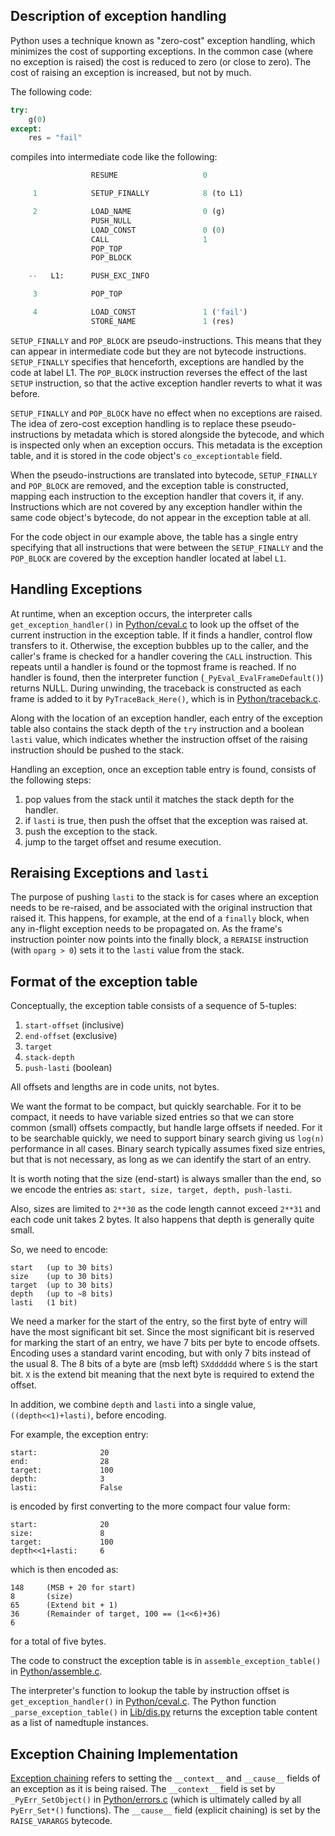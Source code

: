 Description of exception handling
---------------------------------

Python uses a technique known as "zero-cost" exception handling, which
minimizes the cost of supporting exceptions. In the common case (where
no exception is raised) the cost is reduced to zero (or close to zero).
The cost of raising an exception is increased, but not by much.

The following code:

```python
try:
    g(0)
except:
    res = "fail"

```

compiles into intermediate code like the following:

```python
                  RESUME                   0

     1            SETUP_FINALLY            8 (to L1)

     2            LOAD_NAME                0 (g)
                  PUSH_NULL
                  LOAD_CONST               0 (0)
                  CALL                     1
                  POP_TOP
                  POP_BLOCK

    --   L1:      PUSH_EXC_INFO

     3            POP_TOP

     4            LOAD_CONST               1 ('fail')
                  STORE_NAME               1 (res)
```

`SETUP_FINALLY` and `POP_BLOCK` are pseudo-instructions. This means
that they can appear in intermediate code but they are not bytecode
instructions. `SETUP_FINALLY` specifies that henceforth, exceptions
are handled by the code at label L1. The `POP_BLOCK` instruction
reverses the effect of the last `SETUP` instruction, so that the
active exception handler reverts to what it was before.

`SETUP_FINALLY` and `POP_BLOCK` have no effect when no exceptions
are raised. The idea of zero-cost exception handling is to replace
these pseudo-instructions by metadata which is stored alongside the
bytecode, and which is inspected only when an exception occurs.
This metadata is the exception table, and it is stored in the code
object's `co_exceptiontable` field.

When the pseudo-instructions are translated into bytecode,
`SETUP_FINALLY` and `POP_BLOCK` are removed, and the exception
table is constructed, mapping each instruction to the exception
handler that covers it, if any. Instructions which are not
covered by any exception handler within the same code object's
bytecode, do not appear in the exception table at all.

For the code object in our example above, the table has a single
entry specifying that all instructions that were between the
`SETUP_FINALLY` and the `POP_BLOCK` are covered by the exception
handler located at label `L1`.

Handling Exceptions
-------------------

At runtime, when an exception occurs, the interpreter calls
`get_exception_handler()` in [Python/ceval.c](../Python/ceval.c)
to look up the offset of the current instruction in the exception
table. If it finds a handler, control flow transfers to it. Otherwise, the
exception bubbles up to the caller, and the caller's frame is
checked for a handler covering the `CALL` instruction. This
repeats until a handler is found or the topmost frame is reached.
If no handler is found, then the interpreter function
(`_PyEval_EvalFrameDefault()`) returns NULL. During unwinding,
the traceback is constructed as each frame is added to it by
`PyTraceBack_Here()`, which is in [Python/traceback.c](../Python/traceback.c).

Along with the location of an exception handler, each entry of the
exception table also contains the stack depth of the `try` instruction
and a boolean `lasti` value, which indicates whether the instruction
offset of the raising instruction should be pushed to the stack.

Handling an exception, once an exception table entry is found, consists
of the following steps:

1. pop values from the stack until it matches the stack depth for the handler.
2. if `lasti` is true, then push the offset that the exception was raised at.
3. push the exception to the stack.
4. jump to the target offset and resume execution.


Reraising Exceptions and `lasti`
--------------------------------

The purpose of pushing `lasti` to the stack is for cases where an exception
needs to be re-raised, and be associated with the original instruction that
raised it. This happens, for example, at the end of a `finally` block, when
any in-flight exception needs to be propagated on. As the frame's instruction
pointer now points into the finally block, a `RERAISE` instruction
(with `oparg > 0`) sets it to the `lasti` value from the stack.

Format of the exception table
-----------------------------

Conceptually, the exception table consists of a sequence of 5-tuples:

1. `start-offset` (inclusive)
2. `end-offset` (exclusive)
3. `target`
4. `stack-depth`
5. `push-lasti` (boolean)

All offsets and lengths are in code units, not bytes.

We want the format to be compact, but quickly searchable.
For it to be compact, it needs to have variable sized entries so that we can store common (small) offsets compactly, but handle large offsets if needed.
For it to be searchable quickly, we need to support binary search giving us `log(n)` performance in all cases.
Binary search typically assumes fixed size entries, but that is not necessary, as long as we can identify the start of an entry.

It is worth noting that the size (end-start) is always smaller than the end, so we encode the entries as:
`start, size, target, depth, push-lasti`.

Also, sizes are limited to `2**30` as the code length cannot exceed `2**31` and each code unit takes 2 bytes.
It also happens that depth is generally quite small.

So, we need to encode:

```
start   (up to 30 bits)
size    (up to 30 bits)
target  (up to 30 bits)
depth   (up to ~8 bits)
lasti   (1 bit)
```

We need a marker for the start of the entry, so the first byte of entry will have the most significant bit set.
Since the most significant bit is reserved for marking the start of an entry, we have 7 bits per byte to encode offsets.
Encoding uses a standard varint encoding, but with only 7 bits instead of the usual 8.
The 8 bits of a byte are (msb left) `SXdddddd` where `S` is the start bit. `X` is the extend bit meaning that the next byte is required to extend the offset.

In addition, we combine `depth` and `lasti` into a single value, `((depth<<1)+lasti)`, before encoding.

For example, the exception entry:

```
start:              20
end:                28
target:             100
depth:              3
lasti:              False
```

is encoded by first converting to the more compact four value form:

```
start:              20
size:               8
target:             100
depth<<1+lasti:     6
```

which is then encoded as:

```
148     (MSB + 20 for start)
8       (size)
65      (Extend bit + 1)
36      (Remainder of target, 100 == (1<<6)+36)
6
```

for a total of five bytes.

The code to construct the exception table is in `assemble_exception_table()`
in [Python/assemble.c](../Python/assemble.c).

The interpreter's function to lookup the table by instruction offset is
`get_exception_handler()` in [Python/ceval.c](../Python/ceval.c).
The Python function `_parse_exception_table()` in [Lib/dis.py](../Lib/dis.py)
returns the exception table content as a list of namedtuple instances.

Exception Chaining Implementation
---------------------------------

[Exception chaining](https://docs.python.org/dev/tutorial/errors.html#exception-chaining)
refers to setting the `__context__` and `__cause__` fields of an exception as it is
being raised. The `__context__` field is set by `_PyErr_SetObject()` in
[Python/errors.c](../Python/errors.c) (which is ultimately called by all
`PyErr_Set*()` functions).  The `__cause__` field (explicit chaining) is set by
the `RAISE_VARARGS` bytecode.
